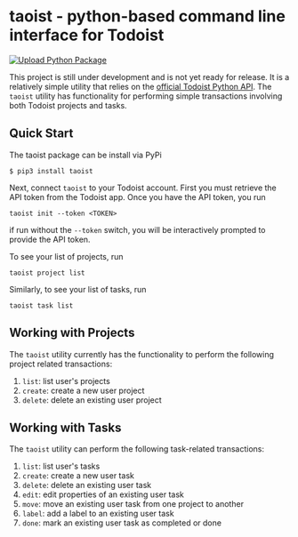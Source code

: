 # taoist - python-based command line interface for Todoist

[![Upload Python Package](https://github.com/popgendad/taoist/actions/workflows/python-publish.yml/badge.svg)](https://github.com/popgendad/taoist/actions/workflows/python-publish.yml)

This project is still under development and is not yet ready for release. It is a relatively simple utility that relies on the [official Todoist Python API](https://github.com/Doist/todoist-api-python). The `taoist` utility has functionality for performing simple transactions involving both Todoist projects and tasks.

Quick Start
-----------

The taoist package can be install via PyPi
```
$ pip3 install taoist
```

Next, connect `taoist` to your Todoist account. First you must retrieve the API token from the Todoist app.
Once you have the API token, you run
```
taoist init --token <TOKEN>
```
if run without the `--token` switch, you will be interactively prompted to provide the API token.

To see your list of projects, run
```
taoist project list
```
Similarly, to see your list of tasks, run
```
taoist task list
```

Working with Projects
---------------------

The `taoist` utility currently has the functionality to perform the following project related transactions:

1. `list`: list user's projects
2. `create`: create a new user project
3. `delete`: delete an existing user project

Working with Tasks
------------------

The `taoist` utility can perform the following task-related transactions:

1. `list`: list user's tasks
2. `create`: create a new user task
3. `delete`: delete an existing user task
4. `edit`: edit properties of an existing user task
5. `move`: move an existing user task from one project to another
6. `label`: add a label to an existing user task
7. `done`: mark an existing user task as completed or done
